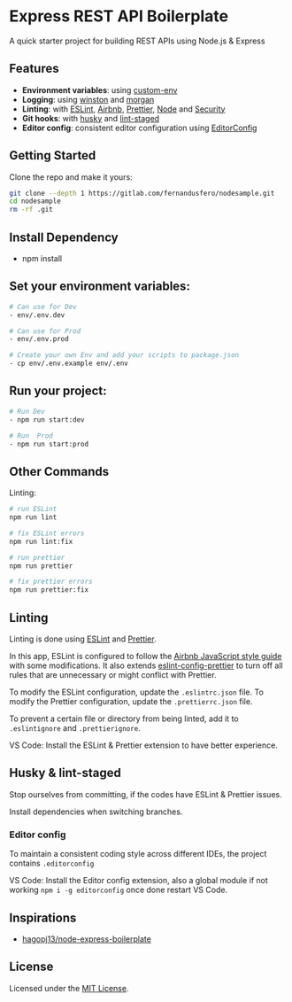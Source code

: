 # Express REST API Boilerplate
A quick starter project for building REST APIs using Node.js & Express

## Features

- **Environment variables**: using [custom-env](https://github.com/erisanolasheni/custom-env)
- **Logging**: using [winston](https://github.com/winstonjs/winston) and [morgan](https://github.com/expressjs/morgan)
- **Linting**: with [ESLint](https://eslint.org), [Airbnb](https://github.com/airbnb/javascript/tree/master/packages/eslint-config-airbnb-base), [Prettier](https://prettier.io), [Node](https://www.npmjs.com/package/eslint-config-node) and [Security](https://github.com/nodesecurity/eslint-plugin-security)
- **Git hooks**: with [husky](https://github.com/typicode/husky) and [lint-staged](https://github.com/okonet/lint-staged)
- **Editor config**: consistent editor configuration using [EditorConfig](https://editorconfig.org)

## Getting Started

Clone the repo and make it yours:

```bash
git clone --depth 1 https://gitlab.com/fernandusfero/nodesample.git
cd nodesample
rm -rf .git
```

## Install Dependency
- npm install

## Set your environment variables:

```bash
# Can use for Dev
- env/.env.dev

# Can use for Prod
- env/.env.prod

# Create your own Env and add your scripts to package.json
- cp env/.env.example env/.env
```

## Run your project:

```bash
# Run Dev
- npm run start:dev

# Run  Prod
- npm run start:prod
```

## Other Commands
Linting:

```bash
# run ESLint
npm run lint

# fix ESLint errors
npm run lint:fix

# run prettier
npm run prettier

# fix prettier errors
npm run prettier:fix
```

## Linting

Linting is done using [ESLint](https://eslint.org/) and [Prettier](https://prettier.io).

In this app, ESLint is configured to follow the [Airbnb JavaScript style guide](https://github.com/airbnb/javascript/tree/master/packages/eslint-config-airbnb-base) with some modifications. It also extends [eslint-config-prettier](https://github.com/prettier/eslint-config-prettier) to turn off all rules that are unnecessary or might conflict with Prettier.

To modify the ESLint configuration, update the `.eslintrc.json` file. To modify the Prettier configuration, update the `.prettierrc.json` file.

To prevent a certain file or directory from being linted, add it to `.eslintignore` and `.prettierignore`.

VS Code: Install the ESLint & Prettier extension to have better experience.

## Husky & lint-staged

Stop ourselves from committing, if the codes have ESLint & Prettier issues.

Install dependencies when switching branches.

### Editor config

To maintain a consistent coding style across different IDEs, the project contains `.editorconfig`

VS Code: Install the Editor config extension, also a global module if not working `npm i -g editorconfig` once done restart VS Code.

## Inspirations

 - [ hagopj13/node-express-boilerplate ](https://github.com/hagopj13/node-express-boilerplate)
 
## License

Licensed under the [MIT License](LICENSE).
